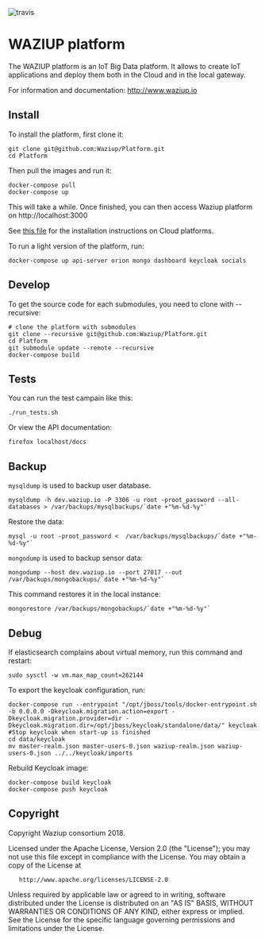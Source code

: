 ![travis](https://travis-ci.org/Waziup/Platform.svg?branch=master)


WAZIUP platform
===============

The WAZIUP platform is an IoT Big Data platform.
It allows to create IoT applications and deploy them both in the Cloud and in the local gateway.

For information and documentation: http://www.waziup.io

Install
-------

To install the platform, first clone it:
```
git clone git@github.com:Waziup/Platform.git
cd Platform
```

Then pull the images and run it:
```
docker-compose pull
docker-compose up
```

This will take a while. Once finished, you can then access Waziup platform on http://localhost:3000

See [this file](INSTALL.md) for the installation instructions on Cloud platforms.

To run a light version of the platform, run:
```
docker-compose up api-server orion mongo dashboard keycloak socials
```

Develop
-------

To get the source code for each submodules, you need to clone with --recursive:
```
# clone the platform with submodules
git clone --recursive git@github.com:Waziup/Platform.git
cd Platform
git submodule update --remote --recursive
docker-compose build
```

Tests
-----

You can run the test campain like this:
```
./run_tests.sh
```

Or view the API documentation:
```
firefox localhost/docs
```

Backup
------

`mysqldump` is used to backup user database.
```
mysqldump -h dev.waziup.io -P 3306 -u root -proot_password --all-databases > /var/backups/mysqlbackups/`date +"%m-%d-%y"`
```

Restore the data:
```
mysql -u root -proot_password <  /var/backups/mysqlbackups/`date +"%m-%d-%y"`
```

`mongodump` is used to backup sensor data:
```
mongodump --host dev.waziup.io --port 27017 --out /var/backups/mongobackups/`date +"%m-%d-%y"`
```

This command restores it in the local instance:
```
mongorestore /var/backups/mongobackups/`date +"%m-%d-%y"`
```


Debug
-----

If elasticsearch complains about virtual memory, run this command and restart:
```
sudo sysctl -w vm.max_map_count=262144
```

To export the keycloak configuration, run:
```
docker-compose run --entrypoint "/opt/jboss/tools/docker-entrypoint.sh -b 0.0.0.0 -Dkeycloak.migration.action=export -Dkeycloak.migration.provider=dir -Dkeycloak.migration.dir=/opt/jboss/keycloak/standalone/data/" keycloak
#Stop keycloak when start-up is finished
cd data/keycloak
mv master-realm.json master-users-0.json waziup-realm.json waziup-users-0.json ../../keycloak/imports
```
Rebuild Keycloak image:
```
docker-compose build keycloak
docker-compose push keycloak
```

Copyright
---------

Copyright Waziup consortium 2018.

   Licensed under the Apache License, Version 2.0 (the "License");
   you may not use this file except in compliance with the License.
   You may obtain a copy of the License at

       http://www.apache.org/licenses/LICENSE-2.0

   Unless required by applicable law or agreed to in writing, software
   distributed under the License is distributed on an "AS IS" BASIS,
   WITHOUT WARRANTIES OR CONDITIONS OF ANY KIND, either express or implied.
   See the License for the specific language governing permissions and
   limitations under the License.

